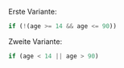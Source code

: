 Erste Variante:

```js
if (!(age >= 14 && age <= 90))
```

Zweite Variante:

```js
if (age < 14 || age > 90)
```

